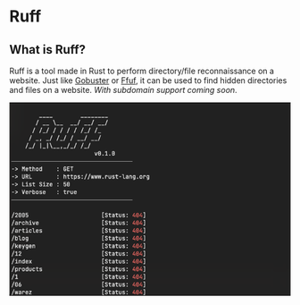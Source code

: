 # Ruff

## What is Ruff?

Ruff is a tool made in Rust to perform directory/file reconnaissance on a website. Just like [Gobuster](https://github.com/OJ/gobuster) or [Ffuf](https://github.com/ffuf/ffuf), it can be used to find hidden directories and files on a website. *With subdomain support coming soon*.

![ruff](https://raw.githubusercontent.com/cookieforpres/ruff/main/assets/working.png)

